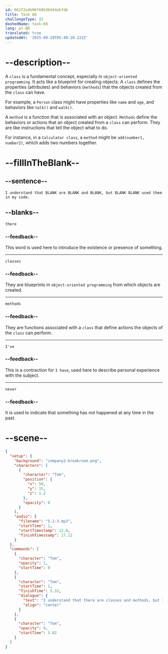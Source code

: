 ```yaml
---
id: 662f2e4b96f60636d44eb7db
title: Task 68
challengeType: 22
dashedName: task-68
lang: pt-BR
translated: true
updatedAt: '2025-09-29T05:49:20.222Z'
---
```


<!-- (Audio) Tom: I understand that there are classes and methods, but I've never used them in my code. -->

# --description--

A `class` is a fundamental concept, especially in `object-oriented programming`. It acts like a blueprint for creating objects. A `class` defines the properties (attributes) and behaviors (`methods`) that the objects created from the `class` can have.

For example, a `Person` class might have properties like `name` and `age`, and behaviors like `talk()` and `walk()`.

A `method` is a function that is associated with an object. `Methods` define the behaviors or actions that an object created from a `class` can perform. They are like instructions that tell the object what to do.

For instance, in a `Calculator class`, a `method` might be `add(number1, number2)`, which adds two numbers together.

# --fillInTheBlank--

## --sentence--

`I understand that BLANK are BLANK and BLANK, but BLANK BLANK used them in my code.`

## --blanks--

`there`

### --feedback--

This word is used here to introduce the existence or presence of something.

---

`classes`

### --feedback--

They are blueprints in `object-oriented programming` from which objects are created.

---

`methods`

### --feedback--

They are functions associated with a `class` that define actions the objects of the `class` can perform.

---

`I've`

### --feedback--

This is a contraction for `I have`, used here to describe personal experience with the subject.

---

`never`

### --feedback--

It is used to indicate that something has not happened at any time in the past.

# --scene--

```json
{
  "setup": {
    "background": "company2-breakroom.png",
    "characters": [
      {
        "character": "Tom",
        "position": {
          "x": 50,
          "y": 15,
          "z": 1.2
        },
        "opacity": 0
      }
    ],
    "audio": {
      "filename": "5.1-3.mp3",
      "startTime": 1,
      "startTimestamp": 12.8,
      "finishTimestamp": 17.12
    }
  },
  "commands": [
    {
      "character": "Tom",
      "opacity": 1,
      "startTime": 0
    },
    {
      "character": "Tom",
      "startTime": 1,
      "finishTime": 5.32,
      "dialogue": {
        "text": "I understand that there are classes and methods, but I've never used them in my code.",
        "align": "center"
      }
    },
    {
      "character": "Tom",
      "opacity": 0,
      "startTime": 5.82
    }
  ]
}
```
